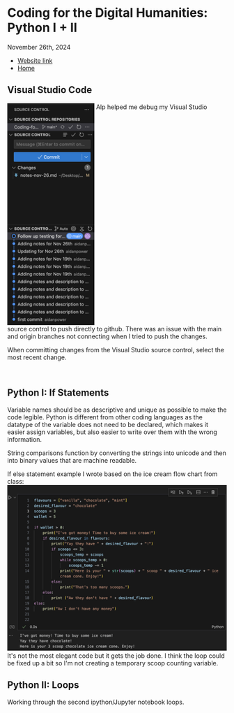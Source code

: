 # Coding for the Digital Humanities: Python I + II

November 26th, 2024

- [Website link](https://dh-coding-docs.netlify.app/)
- [Home](README.md)

## Visual Studio Code

<img src="images/vs-source-control.png" alt="VS source control" width="200" ALIGN="top"> 
Alp helped me debug my Visual Studio source control to push directly to github. There was an issue with the main and origin branches not connecting when I tried to push the changes. 

When committing changes from the Visual Studio source control, select the most recent change.

<BR CLEAR="top" />

## Python I: If Statements

Variable names should be as descriptive and unique as possible to make the code legible. Python is different from other coding languages as the datatype of the variable does not need to be declared, which makes it easier assign variables, but also easier to write over them with the wrong information.

String comparisons function by converting the strings into unicode and then into binary values that are machine readable.

If else statement example I wrote based on the ice cream flow chart from class:
![Ice cream if statement](images/python-if-statement.png)
It's not the most elegant code but it gets the job done. I think the loop could be fixed up a bit so I'm not creating a temporary scoop counting variable.

## Python II: Loops

Working through the second ipython/Jupyter notebook loops.